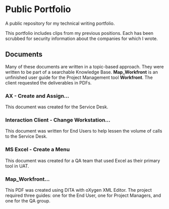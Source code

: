 # Public Portfolio
A public repository for my technical writing portfolio.

This portfolio includes clips from my previous positions. Each has been scrubbed for security information about the companies for which I wrote.

## Documents

Many of these documents are written in a topic-based approach. They were written to be part of a searchable Knowledge Base. **Map_Workfront** is an unfinished user guide for the Project Management tool **Workfront**. The client requested the deliverables in PDFs. 

### AX - Create and Assign...

This document was created for the Service Desk.

### Interaction Client - Change Workstation...

This document was written for End Users to help lessen the volume of calls to the Service Desk.

### MS Excel - Create a Menu

This document was created for a QA team that used Excel as their primary tool in UAT.

### Map_Workfront...

This PDF was created using DITA with oXygen XML Editor. The project required three guides: one for the End User, one for Project Managers, and one for the QA group. 
